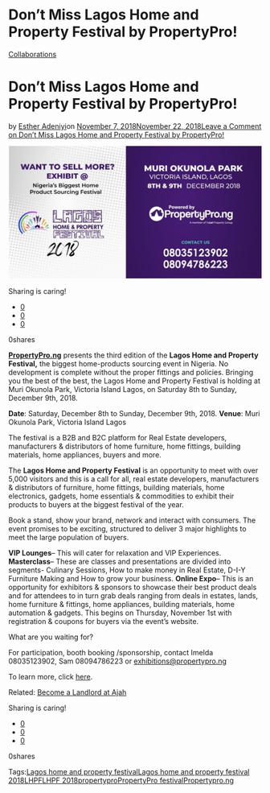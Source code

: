 # Don’t Miss Lagos Home and Property Festival by PropertyPro!

[Collaborations](https://estheradeniyi.com/category/collaborations/)
# Don&#x2019;t Miss Lagos Home and Property Festival by PropertyPro!

by [Esther Adeniyi](https://estheradeniyi.com/author/esther-adeniyi/)on [November 7, 2018November 22, 2018](https://estheradeniyi.com/lagos-home-and-property-festival-by-propertypro/)[Leave a Comment on Don&#x2019;t Miss Lagos Home and Property Festival by PropertyPro!](https://estheradeniyi.com/lagos-home-and-property-festival-by-propertypro/#respond)

![Lagos Home and Property Festival](images\Lagos-Home-and-Property-Festival.jpg)

Sharing is caring!

- [0](https://www.facebook.com/sharer/sharer.php?u=https%3A%2F%2Festheradeniyi.com%2Flagos-home-and-property-festival-by-propertypro%2F&amp;t=Don%27t%20Miss%20Lagos%20Home%20and%20Property%20Festival%20by%20PropertyPro%21)
- [0](https://twitter.com/intent/tweet?text=Don%27t%20Miss%20Lagos%20Home%20and%20Property%20Festival%20by%20PropertyPro%21&amp;url=https%3A%2F%2Festheradeniyi.com%2Flagos-home-and-property-festival-by-propertypro%2F)
- [0](#)

0shares

**[PropertyPro.ng](https://www.propertypro.ng)** presents the third edition of the **Lagos Home and Property Festival,** the biggest home-products sourcing event in Nigeria. No development is complete without the proper fittings and policies. Bringing you the best of the best, the Lagos Home and Property Festival is holding at Muri Okunola Park, Victoria Island Lagos, on Saturday 8th to Sunday, December 9th, 2018.

**Date**: Saturday, December 8th to Sunday, December 9th, 2018.
**Venue**: Muri Okunola Park, Victoria Island Lagos

The festival is a B2B and B2C platform for Real Estate developers, manufacturers & distributors of home furniture, home fittings, building materials, home appliances, buyers and more.

The **Lagos Home and Property Festival** is an opportunity to meet with over 5,000 visitors and this is a call for all, real estate developers, manufacturers & distributors of furniture, home fittings, building materials, home electronics, gadgets, home essentials & commodities to exhibit their products to buyers at the biggest festival of the year.

Book a stand, show your brand, network and interact with consumers. The event promises to be exciting, structured to deliver 3 major highlights to meet the large population of buyers.

**VIP Lounges**&#x2013; This will cater for relaxation and VIP Experiences.
**Masterclass**&#x2013; These are classes and presentations are divided into segments- Culinary Sessions, How to make money in Real Estate, D-I-Y Furniture Making and How to grow your business.
**Online Expo**&#x2013; This is an opportunity for exhibitors & sponsors to showcase their best product deals and for attendees to in turn grab deals ranging from deals in estates, lands, home furniture & fittings, home appliances, building materials, home automation & gadgets. This begins on Thursday, November 1st with registration & coupons for buyers via the event&#x2019;s website.

What are you waiting for?

For participation, booth booking /sponsorship, contact Imelda 08035123902, Sam 08094786223 or exhibitions@propertypro.ng

To learn more, click [here](https://www.propertypro.ng/expo).

Related: [Become a Landlord at Ajah](https://estheradeniyi.com/become-a-landlord-at-ajah/)

Sharing is caring!

- [0](https://www.facebook.com/sharer/sharer.php?u=https%3A%2F%2Festheradeniyi.com%2Flagos-home-and-property-festival-by-propertypro%2F&amp;t=Don%27t%20Miss%20Lagos%20Home%20and%20Property%20Festival%20by%20PropertyPro%21)
- [0](https://twitter.com/intent/tweet?text=Don%27t%20Miss%20Lagos%20Home%20and%20Property%20Festival%20by%20PropertyPro%21&amp;url=https%3A%2F%2Festheradeniyi.com%2Flagos-home-and-property-festival-by-propertypro%2F)
- [0](#)

0shares

Tags:[Lagos home and property festival](https://estheradeniyi.com/tag/lagos-home-and-property-festival/)[Lagos home and property festival 2018](https://estheradeniyi.com/tag/lagos-home-and-property-festival-2018/)[LHPF](https://estheradeniyi.com/tag/lhpf/)[LHPF 2018](https://estheradeniyi.com/tag/lhpf-2018/)[propertypro](https://estheradeniyi.com/tag/propertypro/)[PropertyPro festival](https://estheradeniyi.com/tag/propertypro-festival/)[Propertypro.ng](https://estheradeniyi.com/tag/propertypro-ng/)